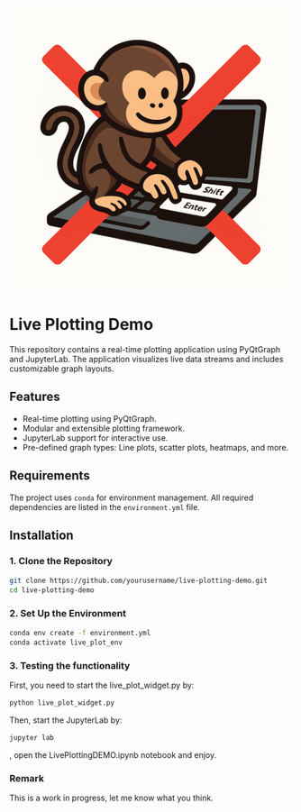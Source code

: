 ![image](logo.png)
# Live Plotting Demo

This repository contains a real-time plotting application using PyQtGraph and JupyterLab. The application visualizes live data streams and includes customizable graph layouts.

## Features

- Real-time plotting using PyQtGraph.
- Modular and extensible plotting framework.
- JupyterLab support for interactive use.
- Pre-defined graph types: Line plots, scatter plots, heatmaps, and more.

## Requirements

The project uses `conda` for environment management. All required dependencies are listed in the `environment.yml` file.

## Installation

### 1. Clone the Repository

```bash
git clone https://github.com/yourusername/live-plotting-demo.git
cd live-plotting-demo
```

### 2. Set Up the Environment
```bash
conda env create -f environment.yml
conda activate live_plot_env
```

### 3. Testing the functionality
First, you need to start the live_plot_widget.py by:
```bash
python live_plot_widget.py
```
Then, start the JupyterLab by:
```bash
jupyter lab
```
, open the LivePlottingDEMO.ipynb notebook and enjoy.

### Remark
This is a work in progress, let me know what you think.
